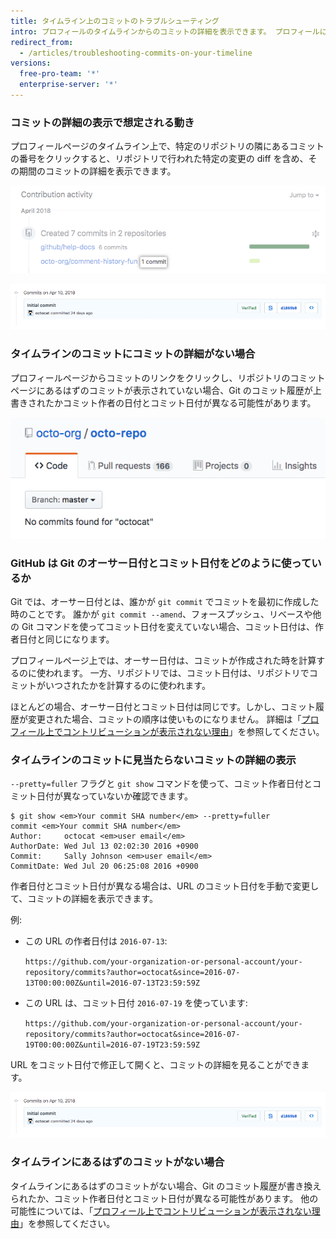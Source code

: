 ```yaml
---
title: タイムライン上のコミットのトラブルシューティング
intro: プロフィールのタイムラインからのコミットの詳細を表示できます。 プロフィールにあるはずのコミットが表示されていない場合やプロフィールページからコミットの詳細を見つけられない場合、コミットの日付とコミット作者が異なる可能性があります。
redirect_from:
  - /articles/troubleshooting-commits-on-your-timeline
versions:
  free-pro-team: '*'
  enterprise-server: '*'
---
```


### コミットの詳細の表示で想定される動き

プロフィールページのタイムライン上で、特定のリポジトリの隣にあるコミットの番号をクリックすると、リポジトリで行われた特定の変更の diff を含め、その期間のコミットの詳細を表示できます。

![プロフィールタイムラインのコミットリンク](/assets/images/help/profile/commit-link-on-profile-timeline.png)

![コミットの詳細](/assets/images/help/commits/commit-details.png)

### タイムラインのコミットにコミットの詳細がない場合

プロフィールページからコミットのリンクをクリックし、リポジトリのコミットページにあるはずのコミットが表示されていない場合、Git のコミット履歴が上書きされたかコミット作者の日付とコミット日付が異なる可能性があります。

!["no commits found for octocat" というメッセージのあるリポジトリページ](/assets/images/help/repository/no-commits-found.png)

### GitHub は Git のオーサー日付とコミット日付をどのように使っているか

Git では、オーサー日付とは、誰かが `git commit` でコミットを最初に作成した時のことです。 誰かが `git commit --amend`、フォースプッシュ、リベースや他の Git コマンドを使ってコミット日付を変えていない場合、コミット日付は、作者日付と同じになります。

プロフィールページ上では、オーサー日付は、コミットが作成された時を計算するのに使われます。 一方、リポジトリでは、コミット日付は、リポジトリでコミットがいつされたかを計算するのに使われます。

ほとんどの場合、オーサー日付とコミット日付は同じです。しかし、コミット履歴が変更された場合、コミットの順序は使いものになりません。 詳細は「[プロフィール上でコントリビューションが表示されない理由](/articles/why-are-my-contributions-not-showing-up-on-my-profile)」を参照してください。

### タイムラインのコミットに見当たらないコミットの詳細の表示

`--pretty=fuller` フラグと `git show` コマンドを使って、コミット作者日付とコミット日付が異なっていないか確認できます。

```shell
$ git show <em>Your commit SHA number</em> --pretty=fuller
commit <em>Your commit SHA number</em>
Author:     octocat <em>user email</em>
AuthorDate: Wed Jul 13 02:02:30 2016 +0900
Commit:     Sally Johnson <em>user email</em>
CommitDate: Wed Jul 20 06:25:08 2016 +0900
```

作者日付とコミット日付が異なる場合は、URL のコミット日付を手動で変更して、コミットの詳細を表示できます。

例:
- この URL の作者日付は `2016-07-13`:

  `https://github.com/your-organization-or-personal-account/your-repository/commits?author=octocat&since=2016-07-13T00:00:00Z&until=2016-07-13T23:59:59Z`
- この URL は、コミット日付 `2016-07-19` を使っています:

  `https://github.com/your-organization-or-personal-account/your-repository/commits?author=octocat&since=2016-07-19T00:00:00Z&until=2016-07-19T23:59:59Z`

URL をコミット日付で修正して開くと、コミットの詳細を見ることができます。

![コミットの詳細](/assets/images/help/commits/commit-details.png)

### タイムラインにあるはずのコミットがない場合

タイムラインにあるはずのコミットがない場合、Git のコミット履歴が書き換えられたか、コミット作者日付とコミット日付が異なる可能性があります。 他の可能性については、「[プロフィール上でコントリビューションが表示されない理由](/articles/why-are-my-contributions-not-showing-up-on-my-profile)」を参照してください。
